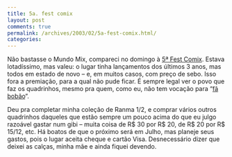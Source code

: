 ```yaml
---
title: 5a. fest comix
layout: post
comments: true
permalink: /archives/2003/02/5a-fest-comix.html/
categories:
---
```

Não bastasse o Mundo Mix, compareci no domingo à <a href="http://www.omelete.com.br/quadrinhos/news/base\_para\_news.asp?artigo=4471" >5ª Fest Comix</a>. Estava lotadíssimo, mas valeu: o lugar tinha lançamentos dos últimos 3 anos, mas todos em estado de novo &#8211; e, em muitos casos, com preço de sebo. Isso fora a premiação, para a qual não pude ficar. É sempre legal ver o povo que faz os quadrinhos, mesmo pra quem, como eu, não tem vocação para &#8220;<a href="http://members.easyspace.com/u235/thefans/fanclub.html" >fã bobão</a>&#8220;.

Deu pra completar minha coleção de Ranma 1/2, e comprar vários outros quadrinhos daqueles que estão sempre um pouco acima do que eu julgo razoável gastar num gibi &#8211; muita coisa de R$ 30 por R$ 20, de R$ 20 por R$ 15/12, etc. Há boatos de que o próximo será em Julho, mas planeje seus gastos, pois o lugar aceita cheque e cartão Visa. Desnecessário dizer que deixei as calças, minha mãe e ainda fiquei devendo.